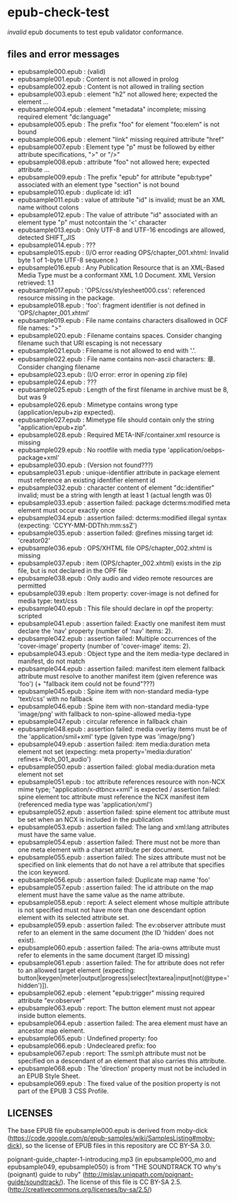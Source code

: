 epub-check-test
===============

*invalid* epub documents to test epub validator conformance.


files and error messages
------------------------

- epubsample000.epub : (valid)
- epubsample001.epub : Content is not allowed in prolog
- epubsample002.epub : Content is not allowed in trailing section
- epubsample003.epub : element "h2" not allowed here; expected the element ...
- epubsample004.epub : element "metadata" incomplete; missing required element "dc:language"
- epubsample005.epub : The prefix "foo" for element "foo:elem" is not bound
- epubsample006.epub : element "link" missing required attribute "href"
- epubsample007.epub : Element type "p" must be followed by either attribute specifications, ">" or "/>"
- epubsample008.epub : attribute "foo" not allowed here; expected attribute ...
- epubsample009.epub : The prefix "epub" for attribute "epub:type" associated with an element type "section" is not bound
- epubsample010.epub : duplicate id: id1
- epubsample011.epub : value of attribute "id" is invalid; must be an XML name without colons
- epubsample012.epub : The value of attribute "id" associated with an element type "p" must notcontain the '<' character
- epubsample013.epub : Only UTF-8 and UTF-16 encodings are allowed, detected SHIFT_JIS
- epubsample014.epub : ???
- epubsample015.epub : (I/O error reading OPS/chapter_001.xhtml: Invalid byte 1 of 1-byte UTF-8 sequence.)
- epubsample016.epub : Any Publication Resource that is an XML-Based Media Type must be a conformant XML 1.0 Document. XML Version retrieved: 1.1
- epubsample017.epub : 'OPS/css/stylesheet000.css': referenced resource missing in the package.
- epubsample018.epub : 'foo': fragment identifier is not defined in 'OPS/chapter_001.xhtml'
- epubsample019.epub : File name contains characters disallowed in OCF file names: ">"
- epubsample020.epub : Filename contains spaces. Consider changing filename such that URI escaping is not necessary
- epubsample021.epub : Filename is not allowed to end with '.'.
- epubsample022.epub : File name contains non-ascii characters: 章. Consider changing filename
- epubsample023.epub : (I/O error: error in opening zip file)
- epubsample024.epub : ???
- epubsample025.epub : Length of the first filename in archive must be 8, but was 9
- epubsample026.epub : Mimetype contains wrong type (application/epub+zip expected).
- epubsample027.epub : Mimetype file should contain only the string "application/epub+zip".
- epubsample028.epub : Required META-INF/container.xml resource is missing
- epubsample029.epub : No rootfile with media type 'application/oebps-package+xml'
- epubsample030.epub : (Version not found???)
- epubsample031.epub : unique-identifier attribute in package element must reference an existing identifier element id
- epubsample032.epub : character content of element "dc:identifier" invalid; must be a string with length at least 1 (actual length was 0)
- epubsample033.epub : assertion failed: package dcterms:modified meta element must occur exactly once
- epubsample034.epub : assertion failed: dcterms:modified illegal syntax (expecting: 'CCYY-MM-DDThh:mm:ssZ')
- epubsample035.epub : assertion failed: @refines missing target id: 'creator02'
- epubsample036.epub : OPS/XHTML file OPS/chapter_002.xhtml is missing
- epubsample037.epub : item (OPS/chapter_002.xhtml) exists in the zip file, but is not declared in the OPF file
- epubsample038.epub : Only audio and video remote resources are permitted
- epubsample039.epub : Item property: cover-image is not defined for media type: text/css
- epubsample040.epub : This file should declare in opf the property: scripted
- epubsample041.epub : assertion failed: Exactly one manifest item must declare the 'nav' property (number of 'nav' items: 2).
- epubsample042.epub : assertion failed: Multiple occurrences of the 'cover-image' property (number of 'cover-image' items: 2).
- epubsample043.epub : Object type and the item media-type declared in manifest, do not match
- epubsample044.epub : assertion failed: manifest item element fallback attribute must resolve to another manifest item (given reference was 'foo') (+ "fallback item could not be found"???)
- epubsample045.epub : Spine item with non-standard media-type 'text/css' with no fallback
- epubsample046.epub : Spine item with non-standard media-type 'image/png' with fallback to non-spine-allowed media-type
- epubsample047.epub : circular reference in fallback chain
- epubsample048.epub : assertion failed: media overlay items must be of the 'application/smil+xml' type (given type was 'image/png')
- epubsample049.epub : assertion failed: item media:duration meta element not set (expecting: meta property='media:duration' refines='#ch_001_audio')
- epubsample050.epub : assertion failed: global media:duration meta element not set
- epubsample051.epub : toc attribute references resource with non-NCX mime type; "application/x-dtbncx+xml" is expected / assertion failed: spine element toc attribute must reference the NCX manifest item (referenced media type was 'application/xml')
- epubsample052.epub : assertion failed: spine element toc attribute must be set when an NCX is included in the publication
- epubsample053.epub : assertion failed: The lang and xml:lang attributes must have the same value.
- epubsample054.epub : assertion failed: There must not be more than one meta element with a charset attribute per document.
- epubsample055.epub : assertion failed: The sizes attribute must not be specified on link elements that do not have a rel attribute that specifies the icon keyword.
- epubsample056.epub : assertion failed: Duplicate map name 'foo'
- epubsample057.epub : assertion failed: The id attribute on the map element must have the same value as the name attribute.
- epubsample058.epub : report: A select element whose multiple attribute is not specified must not have more than one descendant option element with its selected attribute set.
- epubsample059.epub : assertion failed: The ev:observer attribute must refer to an element in the same document (the ID 'hidden' does not exist).
- epubsample060.epub : assertion failed: The aria-owns attribute must refer to elements in the same document (target ID missing)
- epubsample061.epub : assertion failed: The for attribute does not refer to an allowed target element (expecting: button|keygen|meter|output|progress|select|textarea|input[not(@type='hidden')]).
- epubsample062.epub : element "epub:trigger" missing required attribute "ev:observer"
- epubsample063.epub : report: The button element must not appear inside button elements.
- epubsample064.epub : assertion failed: The area element must have an ancestor map element.
- epubsample065.epub : Undefined property: foo
- epubsample066.epub : Undecleared prefix: foo
- epubsample067.epub : report: The ssml:ph attribute must not be specified on a descendant of an element that also carries this attribute.
- epubsample068.epub : The 'direction' property must not be included in an EPUB Style Sheet.
- epubsample069.epub : The fixed value of the position property is not part of the EPUB 3 CSS Profile.





LICENSES
--------
The base EPUB file epubsample000.epub is derived from moby-dick (https://code.google.com/p/epub-samples/wiki/SamplesListing#moby-dick), so the license of EPUB files in this repository are CC BY-SA 3.0.

poignant-guide_chapter-1-introducing.mp3 (in epubsample000_mo and epubsample049, epubsample050) is from "THE SOUNDTRACK TO why's (poignant) guide to ruby" (http://mislav.uniqpath.com/poignant-guide/soundtrack/). The license of this file is CC BY-SA 2.5. (http://creativecommons.org/licenses/by-sa/2.5/)
